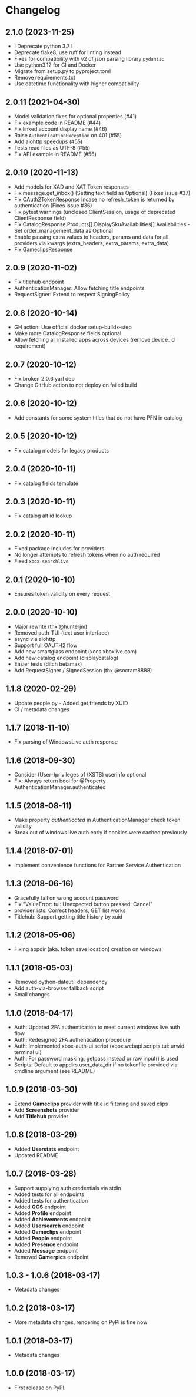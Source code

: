 # Changelog

## 2.1.0 (2023-11-25)
* ! Deprecate python 3.7 !
* Deprecate flake8, use ruff for linting instead
* Fixes for compatibility with v2 of json parsing library `pydantic`
* Use python3.12 for CI and Docker
* Migrate from setup.py to pyproject.toml
* Remove requirements.txt
* Use datetime functionality with higher compatibility

## 2.0.11 (2021-04-30)

* Model validation fixes for optional properties (#41)
* Fix example code in README (#44)
* Fix linked account display name (#46)
* Raise `AuthenticationException` on 401 (#55)
* Add aiohttp speedups (#55)
* Tests read files as UTF-8 (#55)
* Fix API example in README (#56)

## 2.0.10 (2020-11-13)

* Add models for XAD and XAT Token responses
* Fix message.get_inbox() (Setting text field as Optional) (Fixes issue #37)
* Fix OAuth2TokenResponse incase no refresh_token is returned by authentication (Fixes issue #36)
* Fix pytest warnings (unclosed ClientSession, usage of deprecated ClientResponse field)
* Fix CatalogResponse.Products[].DisplaySkuAvailabilities[].Availabilities - Set order_management_data as Optional
* Enable passing extra values to headers, params and data for all providers via kwargs (extra_headers, extra_params, extra_data)
* Fix GameclipsResponse

## 2.0.9 (2020-11-02)

* Fix titlehub endpoint
* AuthenticationManager: Allow fetching title endpoints
* RequestSigner: Extend to respect SigningPolicy

## 2.0.8 (2020-10-14)

* GH action: Use official docker setup-buildx-step
* Make more CatalogResponse fields optional
* Allow fetching all installed apps across devices (remove device_id requirement)

## 2.0.7 (2020-10-12)

* Fix broken 2.0.6 yarl dep
* Change GitHub action to not deploy on failed build

## 2.0.6 (2020-10-12)

* Add constants for some system titles that do not have PFN in catalog

## 2.0.5 (2020-10-12)

* Fix catalog models for legacy products

## 2.0.4 (2020-10-11)

* Fix catalog fields template

## 2.0.3 (2020-10-11)

* Fix catalog alt id lookup

## 2.0.2 (2020-10-11)

* Fixed package includes for providers
* No longer attempts to refresh tokens when no auth required
* Fixed `xbox-searchlive`

## 2.0.1 (2020-10-10)

* Ensures token validity on every request

## 2.0.0 (2020-10-10)

* Major rewrite (thx @hunterjm)
* Removed auth-TUI (text user interface)
* async via aiohttp
* Support full OAUTH2 flow
* Add new smartglass endpoint (xccs.xboxlive.com)
* Add new catalog endpoint (displaycatalog)
* Easier tests (ditch betamax)
* Add RequestSigner / SignedSession (thx @socram8888)

## 1.1.8 (2020-02-29)

* Update people.py - Added get friends by XUID
* CI / metadata changes

## 1.1.7 (2018-11-10)

* Fix parsing of WindowsLive auth response

## 1.1.6 (2018-09-30)

* Consider (User-)privileges of (XSTS) userinfo optional
* Fix: Always return bool for @Property AuthenticationManager.authenticated

## 1.1.5 (2018-08-11)

* Make property *authenticated* in AuthenticationManager check token validity
* Break out of windows live auth early if cookies were cached previously

## 1.1.4 (2018-07-01)

* Implement convenience functions for Partner Service Authentication

## 1.1.3 (2018-06-16)

* Gracefully fail on wrong account password
* Fix "ValueError: tui: Unexpected button pressed: Cancel"
* provider.lists: Correct headers, GET list works
* Titlehub: Support getting title history by xuid

## 1.1.2 (2018-05-06)

* Fixing appdir (aka. token save location) creation on windows

## 1.1.1 (2018-05-03)

* Removed python-dateutil dependency
* Add auth-via-browser fallback script
* Small changes

## 1.1.0 (2018-04-17)

* Auth: Updated 2FA authentication to meet current windows live auth flow
* Auth: Redesigned 2FA authentication procedure
* Auth: Implemented xbox-auth-ui script (xbox.webapi.scripts.tui: urwid terminal ui)
* Auth: For password masking, getpass instead or raw input() is used
* Scripts: Default to appdirs.user_data_dir if no tokenfile provided via cmdline argument (see README)

## 1.0.9 (2018-03-30)

* Extend **Gameclips** provider with title id filtering and saved clips
* Add **Screenshots** provider
* Add **Titlehub** provider

## 1.0.8 (2018-03-29)

* Added **Userstats** endpoint
* Updated README

## 1.0.7 (2018-03-28)

* Support supplying auth credentials via stdin
* Added tests for all endpoints
* Added tests for authentication
* Added **QCS** endpoint
* Added **Profile** endpoint
* Added **Achievements** endpoint
* Added **Usersearch** endpoint
* Added **Gameclips** endpoint
* Added **People** endpoint
* Added **Presence** endpoint
* Added **Message** endpoint
* Removed **Gamerpics** endpoint

## 1.0.3 - 1.0.6 (2018-03-17)

* Metadata changes

## 1.0.2 (2018-03-17)

* More metadata changes, rendering on PyPi is fine now

## 1.0.1 (2018-03-17)

* Metadata changes

## 1.0.0 (2018-03-17)

* First release on PyPI.
